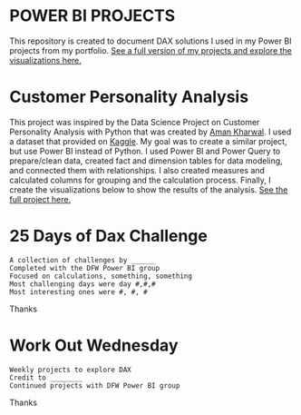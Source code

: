 # POWER BI PROJECTS
    
This repository is created to document DAX solutions I used in my Power BI projects from my portfolio.  [See a full version of my projects and explore the visualizations here.](https://sirishultz.com/)


# Customer Personality Analysis

This project was inspired by the Data Science Project on Customer Personality Analysis with Python that was created by [Aman Kharwal](https://thecleverprogrammer.com/2021/02/08/customer-personality-analysis-with-python/). I used a dataset that provided on [Kaggle](https://www.kaggle.com/imakash3011/customer-personality-analysis). My goal was to create a similar project, but use Power BI instead of Python. I used Power BI and Power Query to prepare/clean data, created fact and dimension tables for data modeling, and connected them with relationships. I also created measures and calculated columns for grouping and the calculation process. Finally, I create the visualizations below to show the results of the analysis. [See the full project here.](https://sirishultz.com/portfolio/customer-personality-analysis)

     


# 25 Days of Dax Challenge

    A collection of challenges by ______
    Completed with the DFW Power BI group
    Focused on calculations, something, something
    Most challenging days were day #,#,#
    Most interesting ones were #, #, #
    
Thanks 


# Work Out Wednesday

    Weekly projects to explore DAX
    Credit to ________
    Continued projects with DFW Power BI group
    
Thanks 

